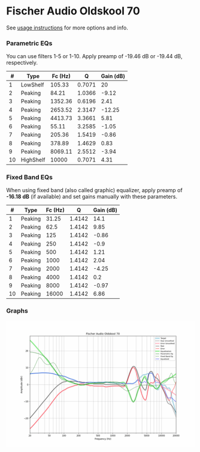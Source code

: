 # Fischer Audio Oldskool 70
See [usage instructions](https://github.com/jaakkopasanen/AutoEq#usage) for more options and info.

### Parametric EQs
You can use filters 1-5 or 1-10. Apply preamp of -19.46 dB or -19.44 dB, respectively.

|   # | Type      |   Fc (Hz) |      Q |   Gain (dB) |
|-----|-----------|-----------|--------|-------------|
|   1 | LowShelf  |    105.33 | 0.7071 |       20    |
|   2 | Peaking   |     84.21 | 1.0366 |       -9.12 |
|   3 | Peaking   |   1352.36 | 0.6196 |        2.41 |
|   4 | Peaking   |   2653.52 | 2.3147 |      -12.25 |
|   5 | Peaking   |   4413.73 | 3.3661 |        5.81 |
|   6 | Peaking   |     55.11 | 3.2585 |       -1.05 |
|   7 | Peaking   |    205.36 | 1.5419 |       -0.86 |
|   8 | Peaking   |    378.89 | 1.4629 |        0.83 |
|   9 | Peaking   |   8069.11 | 2.5512 |       -3.94 |
|  10 | HighShelf |  10000    | 0.7071 |        4.31 |

### Fixed Band EQs
When using fixed band (also called graphic) equalizer, apply preamp of **-16.18 dB** (if available) and set gains manually with these parameters.

|   # | Type    |   Fc (Hz) |      Q |   Gain (dB) |
|-----|---------|-----------|--------|-------------|
|   1 | Peaking |     31.25 | 1.4142 |       14.1  |
|   2 | Peaking |     62.5  | 1.4142 |        9.85 |
|   3 | Peaking |    125    | 1.4142 |       -0.86 |
|   4 | Peaking |    250    | 1.4142 |       -0.9  |
|   5 | Peaking |    500    | 1.4142 |        1.21 |
|   6 | Peaking |   1000    | 1.4142 |        2.04 |
|   7 | Peaking |   2000    | 1.4142 |       -4.25 |
|   8 | Peaking |   4000    | 1.4142 |        0.2  |
|   9 | Peaking |   8000    | 1.4142 |       -0.97 |
|  10 | Peaking |  16000    | 1.4142 |        6.86 |

### Graphs
![](./Fischer%20Audio%20Oldskool%2070.png)
